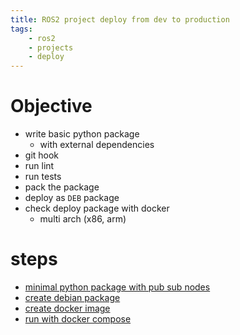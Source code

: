 ```yaml
---
title: ROS2 project deploy from dev to production
tags:
    - ros2
    - projects
    - deploy
---
```


# Objective
- write basic python package
  - with external dependencies
- git hook
- run lint
- run tests
- pack the package
- deploy as `DEB` package
- check deploy package with docker
  - multi arch (x86, arm)

# steps
- [minimal python package with pub sub nodes](minimal_python_package.md)
- [create debian package](create_deb_package.md)
- [create docker image](make_docker.md)
- [run with docker compose](run_with_docker_compose.md)